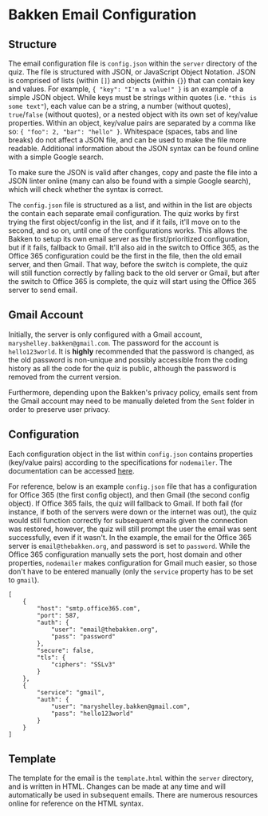 # Bakken Email Configuration

## Structure

The email configuration file is `config.json` within the `server` directory of the quiz. The file is structured with JSON, or JavaScript Object Notation. JSON is comprised of lists (within `[]`) and objects (within `{}`) that can contain key and values. For example, `{ "key": "I'm a value!" }` is an example of a simple JSON object. While keys must be strings within quotes (i.e. `"this is some text"`), each value can be a string, a number (without quotes), `true`/`false` (without quotes), or a nested object with its own set of key/value properties. Within an object, key/value pairs are separated by a comma like so: `{ "foo": 2, "bar": "hello" }`. Whitespace (spaces, tabs and line breaks) do not affect a JSON file, and can be used to make the file more readable. Additional information about the JSON syntax can be found online with a simple Google search.

To make sure the JSON is valid after changes, copy and paste the file into a JSON linter online (many can also be found with a simple Google search), which will check whether the syntax is correct.

The `config.json` file is structured as a list, and within in the list are objects the contain each separate email configuration. The quiz works by first trying the first object/config in the list, and if it fails, it'll move on to the second, and so on, until one of the configurations works. This allows the Bakken to setup its own email server as the first/prioritized configuration, but if it fails, fallback to Gmail. It'll also aid in the switch to Office 365, as the Office 365 configuration could be the first in the file, then the old email server, and then Gmail. That way, before the switch is complete, the quiz will still function correctly by falling back to the old server or Gmail, but after the switch to Office 365 is complete, the quiz will start using the Office 365 server to send email.

## Gmail Account

Initially, the server is only configured with a Gmail account, `maryshelley.bakken@gmail.com`. The password for the account is `hello123world`. It is **highly** recommended that the password is changed, as the old password is non-unique and possibly accessible from the coding history as all the code for the quiz is public, although the password is removed from the current version.

Furthermore, depending upon the Bakken's privacy policy, emails sent from the Gmail account may need to be manually deleted from the `Sent` folder in order to preserve user privacy.

## Configuration

Each configuration object in the list within `config.json` contains properties (key/value pairs) according to the specifications for `nodemailer`. The documentation can be accessed [here](https://npmjs.com/package/nodemailer).

For reference, below is an example `config.json` file that has a configuration for Office 365 (the first config object), and then Gmail (the second config object). If Office 365 fails, the quiz will fallback to Gmail. If both fail (for instance, if both of the servers were down or the internet was out), the quiz would still function correctly for subsequent emails given the connection was restored, however, the quiz will still prompt the user the email was sent successfully, even if it wasn't. In the example, the email for the Office 365 server is `email@thebakken.org`, and password is set to `password`. While the Office 365 configuration manually sets the port, host domain and other properties, `nodemailer` makes configuration for Gmail much easier, so those don't have to be entered manually (only the `service` property has to be set to `gmail`).

```
[
	{
		"host": "smtp.office365.com",
		"port": 587,
		"auth": {
			"user": "email@thebakken.org",
			"pass": "password"
		},
		"secure": false,
		"tls": {
			"ciphers": "SSLv3"
		}
	},
	{
		"service": "gmail",
		"auth": {
			"user": "maryshelley.bakken@gmail.com",
			"pass": "hello123world"
		}
	}
]
```

## Template

The template for the email is the `template.html` within the `server` directory, and is written in HTML. Changes can be made at any time and will automatically be used in subsequent emails. There are numerous resources online for reference on the HTML syntax.
